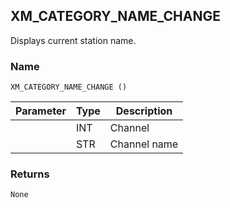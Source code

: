 ## XM\_CATEGORY\_NAME\_CHANGE

Displays current station name.


### Name

`XM_CATEGORY_NAME_CHANGE ()`


| Parameter | Type | Description  |
| --------- | ---- | ------------ |
|           | INT  | Channel      |
|           | STR  | Channel name |


### Returns

`None`